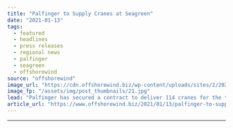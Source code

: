 ```yaml
---
title: "Palfinger to Supply Cranes at Seagreen"
date: "2021-01-13"
tags: 
  - featured
  - headlines
  - press releases
  - regional news
  - palfinger
  - seagreen
  - offshorewind
source: "offshorewind"
image_url: "https://cdn.offshorewind.biz/wp-content/uploads/sites/2/2021/01/13103005/Palfinger-to-Supply-Cranes-at-Seagreen.jpg"
image_fp: "/assets/img/post_thumbnails/21.jpg"
lead: "Palfinger has secured a contract to deliver 114 cranes for the transition pieces at"
article_url: "https://www.offshorewind.biz/2021/01/13/palfinger-to-supply-cranes-at-seagreen/"
---
```


---
